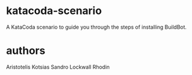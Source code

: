 # katacoda-scenario

A KataCoda scenario to guide you through the steps of installing BuildBot.

# authors

Aristotelis Kotsias
Sandro Lockwall Rhodin 
